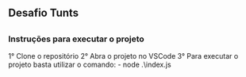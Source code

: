 <h2>Desafio Tunts<h2>
<h3>Instruções para executar o projeto</h3>
1°  Clone o repositório
2°  Abra o projeto no VSCode
3°  Para executar o projeto basta utilizar o comando:
      - node .\index.js
